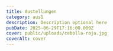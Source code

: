 ```yaml
---
title: Austellungen
category: aus1
description: Description optional here
pubDate: 2025-06-29T17:16:00.000Z
cover: public/uploads/cebolla-roja.jpg
coverAlt: cover
---
```

